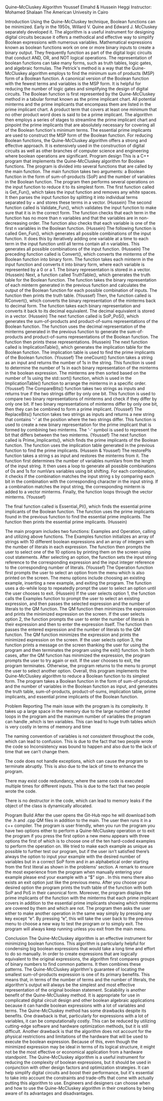 







Quine–McCluskey Algorithm
Youssef Elmahd & Hussein Heggi
Instructor: Mohamed Shalaan
The American Univesity in Cairo
















Introduction
Using the Quine-McCluskey technique, Boolean functions can be minimized. Early in the 1950s, Willard V. Quine and Edward J. McCluskey separately developed it. The algorithm is a useful instrument for designing digital circuits because it offers a methodical and effective way to simplify Boolean expressions with numerous variables. Mathematical expressions known as boolean functions work on one or more binary inputs to create a binary output. They frequently function as part of the digital logic circuits that conduct AND, OR, and NOT logical operations. The representation of boolean functions can take many forms, such as truth tables, logic gates, and algebraic formulas. The Petrick's method is a way that the Quine-McCluskey algorithm employs to find the minimum sum of products (MSP) form of a Boolean function. A canonical version of the Boolean function with the fewest terms and variables is the MSP form. It is helpful for reducing the number of logic gates and simplifying the design of digital circuits. The Boolean function is first represented by the Quine-McCluskey method in a tabular format known as the prime implicant chart. All potential minterms and the prime implicants that encompass them are listed in the prime implicant chart. A product term that covers at least one minimum that no other product word does is said to be a prime implicant. The algorithm then employs a series of stages to streamline the prime implicant chart and pinpoint the prime implicants that are absolutely necessary for covering all of the Boolean function's minimum terms. The essential prime implicants are used to construct the MSP form of the Boolean function. For reducing Boolean functions, the Quine-McCluskey algorithm offers a strong and effective approach. It is extensively used in the construction of digital circuits as well as other branches of computer science and engineering where boolean operations are significant.
Program design
This is a C++ program that implements the Quine-McCluskey algorithm for Boolean functions. The program is divided into several functions that are called by the main function. The main function takes two arguments: a Boolean function in the form of sum-of-products (SoP) and the number of variables in the Boolean function. The program then performs several operations on the input function to reduce it to its simplest form.
The first function called is Get_Fun(), which takes the input function and removes any white spaces. It then parses the input function by splitting it into individual terms separated by + and stores these terms in a vector. (Hussein)
The second function called is Validate_Fun(), which validates the input function to make sure that it is in the correct form. The function checks that each term in the function has no more than n variables and that the variables are in non-decreasing order. The function also checks that each variable is one of the first n variables in the Boolean function. (Hussein)
The following function is called Gen_Fun(), which generates all possible combinations of the input function. It does this by iteratively adding one variable at a time to each term in the input function until all terms contain all n variables. This generates all possible combinations of the input function. (Hussein)
The preceding function called is Convert(), which converts the minterms of the Boolean function into binary form. The function takes each minterm in the input function and converts it into binary form, where each variable is represented by a 0 or a 1. The binary representation is stored in a vector. (Hussein)
Next, a function called TruthTable(), which generates the truth table for the Boolean function. The function takes the binary representation of each minterm generated in the previous function and calculates the output of the Boolean function for each possible combination of inputs. The function then prints the truth table. (Youssef)
Then, the function called is RConvert(), which converts the binary representation of the minterms back to decimal form. The function takes each binary representation and converts it back to its decimal equivalent. The decimal equivalent is stored in a vector. (Hussein)
The next function called is SoP_PoS(), which generates the sum-of-products and product-of-sums representations of the Boolean function. The function uses the decimal representation of the minterms generated in the previous function to generate the sum-of-products and product-of-sums representations of the Boolean function. The function then prints these representations. (Hussein)
The next function called is ImplicationTable(), which generates the implication table for the Boolean function. The implication table is used to find the prime implicants of the Boolean function. (Youssef)
The oneCount() function takes a string as an input and returns the number of 1s in the string. This function is used to determine the number of 1s in each binary representation of the minterms in the boolean expression. The minterms are then sorted based on the number of 1s using the std::sort() function, which is used in the ImplicationTable() function to arrange the minterms in a specific order. (Youssef)
The CompareBits() function takes two strings as inputs and returns true if the two strings differ by only one bit. This function is used to compare two binary representations of minterms and check if they differ by only one bit. If two binary representations of minterms differ by only one bit, then they can be combined to form a prime implicant. (Youssef)
The ReplaceBits() function takes two strings as inputs and returns a new string that contains '-' at the position where the two strings differ. This function is used to create a new binary representation for the prime implicant that is formed by combining two minterms. The '-' symbol is used to represent the bit that differs between the two minterms. (Youssef)
The next function called is Prime_Implicants(), which finds the prime implicants of the Boolean function. The function uses the implication table generated in the previous function to find the prime implicants. (Hussein & Youssef)
The restorePIs function takes a string s as input and restores the minterms from it. The function first determines the number of variables numVars from the length of the input string. It then uses a loop to generate all possible combinations of 0s and 1s for numVars variables using bit shifting. For each combination, it checks if the combination matches the input string s by comparing each bit in the combination with the corresponding character in the input string. If a combination matches the input string, the corresponding minterm is added to a vector minterms. Finally, the function loops through the vector minterms. (Youssef)

The final function called is Essential_PI(), which finds the essential prime implicants of the Boolean function. The function uses the prime implicants found in the previous function to find the essential prime implicants. The function then prints the essential prime implicants. (Hussein)

The main program includes two functions: Examples and Operation, calling and utilizing above functions.
The Examples function initializes an array of strings with 10 different boolean expressions and an array of integers with the number of literals in each expression. The function then prompts the user to select one of the 10 options by printing them on the screen using cout statements. After selecting an option, the function sets the input string reference to the corresponding expression and the input integer reference to the corresponding number of literals. (Youssef)
The Operation function first prompts the user to select an option from the menu which is also printed on the screen. The menu options include choosing an existing example, inserting a new example, and exiting the program. The function uses a do-while loop to repeatedly prompt the user to select an option until the user chooses to exit. (Hussein)
If the user selects option 1, the function calls the Examples function to prompt the user to select an existing expression, and then passes the selected expression and the number of literals to the QM function. The QM function then minimizes the expression and prints the minimized expression on the screen.
If the user selects option 2, the function prompts the user to enter the number of literals in their expression and then to enter the expression itself. The function then passes the entered expression and the number of literals to the QM function. The QM function minimizes the expression and prints the minimized expression on the screen.
If the user selects option 3, the function prints a message on the screen thanking the user for using the program and then terminates the program using the exit() function.
In both cases, after the QM function has minimized the expression, the program prompts the user to try again or exit. If the user chooses to exit, the program terminates. Otherwise, the program returns to the menu to prompt the user to select another option.
Overall, this program implements the Quine-McCluskey algorithm to reduce a Boolean function to its simplest form. The program takes a Boolean function in the form of sum-of-products and the number of variables in the Boolean function as input, and generates the truth table, sum-of-products, product-of-sums, implication table, prime implicants, and essential prime implicants of the Boolean function.


Problem Reporting
The main issue with the program is its complexity. It takes up a large space in the memory due to the large number of nested loops in the program and the maximum number of variables the program can handle ,which is ten variables. This can lead to huge truth tables which is very costly in terms of memory and time

The naming convention of variables is not consistent throughout the code, which can lead to confusion. This is due to the fact that two people wrote the code so Inconsistency was bound to happen and also due to the lack of time that we can’t change them. 

The code does not handle exceptions, which can cause the program to terminate abruptly. This is also due to the lack of time to enhance the program.

There may exist code redundancy, where the same code is executed multiple times for different inputs. This is due to the fact that two people wrote the code.

There is no destructor in the code, which can lead to memory leaks if the object of the class is dynamically allocated.

Program Build
After the user opens the Git-Hub repo he will download both the .h and .cpp QM files in addition to the main. The user then runs it in a c++ compiler. The program is user friendly, when you run the program you have two options either to perform a Quine-McCluskey operation or to exit the program if you press the first option a new menu appears with three options the first of which is to choose one of the ten hard-coded examples to perform the operation on. We tried to make each example as unique as possible to further test our program, but if the user isn’t satisfied there’s always the option to input your example with the desired number of variables but in a correct SoP form and in an alphabetical order starting from the first literal as shown in the problems’ section. A remark to ensure the most experience from the program when manually entering your example please end your example with a “$” sign . In this menu there also exists an exit option just like the previous menu. After you choose your desired option the program prints the truth table of the function with both SoP and PoS in their canonical form. Moreover, the program displays the prime implicants of the function with the minterms that each prime implicant covers in addition to the essential prime implicants showing which minterms are covered by them and which are not. The program then asks the user either to make another operation in the same way simply by pressing any key except “e”. By pressing “e”, this will take the user back to the previous menu to choose a new way to test the program or to simply exit. The program will always keep running unless you exit from the main menu.      
 
Conclusion
The Quine-McCluskey algorithm is an effective instrument for minimizing boolean functions. This algorithm is particularly helpful for condensing big boolean expressions that would take a long time and effort to do so manually. In order to create expressions that are logically equivalent to the original expressions, the algorithm first compares groups of binary numbers to find common patterns. It then combines these patterns. The Quine-McCluskey algorithm's guarantee of locating the smallest sum-of-products expression is one of its primary benefits. This means that, in terms of the number of terms and the number of literals, the algorithm's output will always be the simplest and most effective representation of the original boolean statement. Scalability is another benefit of the Quine-McCluskey method. It is appropriate for use in complicated digital circuit design and other boolean algebraic applications because it can handle boolean expressions with a lot of variables and terms. The Quine-McCluskey method has some drawbacks despite its benefits. One drawback is that, particularly for expressions with a lot of variables, it can be computationally costly. This can be reduced by utilizing cutting-edge software and hardware optimization methods, but it is still difficult. Another drawback is that the algorithm does not account for the physical restrictions and limitations of the hardware that will be used to execute the boolean expression. Because of this, even though the minimized expression may be ideal in terms of its logical structure, it might not be the most effective or economical application from a hardware standpoint. The Quine-McCluskey algorithm is a useful instrument for reducing the complexity of boolean expressions, but it should be used in conjunction with other design factors and optimization strategies. It can help simplify digital circuits and boost their performance, but it's essential to take into account the constraints and trade-offs that come with actually putting this algorithm to use. Engineers and designers can choose when and how to use the Quine-McCluskey algorithm in their creations by being aware of its advantages and disadvantages.


